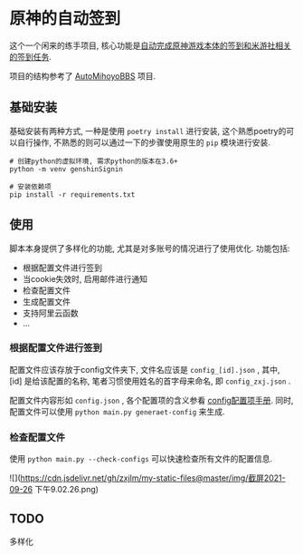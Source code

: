 # 原神的自动签到

这个一个闲来的练手项目, 核心功能是<u>自动完成原神游戏本体的签到和米游社相关的签到任务</u>.

项目的结构参考了 [AutoMihoyoBBS](https://github.com/Womsxd/AutoMihoyoBBS) 项目.



## 基础安装

基础安装有两种方式, 一种是使用 `poetry install` 进行安装, 这个熟悉poetry的可以自行操作, 不熟悉的则可以通过一下的步骤使用原生的 `pip` 模块进行安装.

```shell
# 创建python的虚拟环境, 需求python的版本在3.6+
python -m venv genshinSignin

# 安装依赖项
pip install -r requirements.txt
```

## 使用

脚本本身提供了多样化的功能, 尤其是对多账号的情况进行了使用优化. 功能包括:

- 根据配置文件进行签到
- 当cookie失效时, 启用邮件进行通知
- 检查配置文件
- 生成配置文件
- 支持阿里云函数
- ...

### 根据配置文件进行签到

配置文件应该存放于config文件夹下, 文件名应该是 `config_[id].json` , 其中, [id] 是给该配置的名称, 笔者习惯使用姓名的首字母来命名, 即 `config_zxj.json` .

配置文件内容形如 `config.json` , 各个配置项的含义参看 [config配置项手册](https://github.com/zxjlm/GenShinSignIn/blob/main/config/README.md). 同时, 配置文件可以使用 `python main.py generaet-config` 来生成.

### 检查配置文件

使用 `python main.py --check-configs` 可以快速检查所有文件的配置信息.

![](https://cdn.jsdelivr.net/gh/zxjlm/my-static-files@master/img/截屏2021-09-26 下午9.02.26.png)



## TODO

多样化
